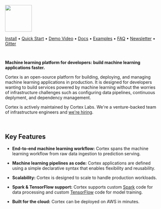 <img src='https://s3-us-west-2.amazonaws.com/cortex-public/logo.png' height='88'>


<br>

[Install](https://docs.cortexlabs.com/cortex/install) • [Quick Start](https://docs.cortexlabs.com/cortex/quick-start) • [Demo Video](https://www.youtube.com/watch?v=vcistUor0b4) • [Docs](https://docs.cortexlabs.com/cortex) • <!-- CORTEX_VERSION_MINOR_STABLE -->[Examples](https://github.com/cortexlabs/cortex/tree/0.1/examples) • [FAQ](https://docs.cortexlabs.com/cortex/faq) • [Newsletter](https://cortexlabs.us20.list-manage.com/subscribe?u=a1987373ab814f20961fd90b4&id=ae83491e1c
) • [Gitter](https://gitter.im/cortexlabs/cortex)

<br>

**Machine learning platform for developers: build machine learning applications faster.**

Cortex is an open-source platform for building, deploying, and managing machine learning applications in production. It is designed for developers wanting to build services powered by machine learning without the worries of infrastructure challenges such as configuring data pipelines, continuous deplyment, and dependency management.

Cortex is actively maintained by Cortex Labs. We're a venture-backed team of infrastructure engineers and [we're hiring](https://angel.co/cortex-labs-inc/jobs).

<br>

## Key Features

- **End-to-end machine learning workflow:** Cortex spans the machine learning workflow from raw data ingestion to prediction serving.

- **Machine learning pipelines as code:** Cortex applications are defined using a simple declarative syntax that enables flexibility and reusability.

- **Scalability:** Cortex is designed to scale to handle production workloads.

- **Spark & TensorFlow support:** Cortex supports custom [Spark](https://spark.apache.org) code for data processing and custom [TensorFlow](https://www.tensorflow.org) code for model training.

- **Built for the cloud:** Cortex can be deployed on AWS in minutes.
